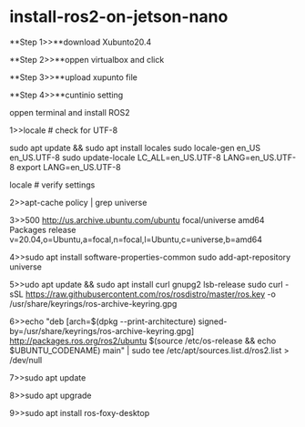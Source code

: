 # install-ros2-on-jetson-nano
**Step 1>>**download Xubunto20.4

**Step 2>>**oppen virtualbox and click

**Step 3>>**upload xupunto file

**Step 4>>**cuntinio setting

oppen terminal and install ROS2

1>>locale # check for UTF-8

sudo apt update && sudo apt install locales sudo locale-gen en_US en_US.UTF-8 sudo update-locale LC_ALL=en_US.UTF-8 LANG=en_US.UTF-8 export LANG=en_US.UTF-8

locale # verify settings

2>>apt-cache policy | grep universe

3>>500 http://us.archive.ubuntu.com/ubuntu focal/universe amd64 Packages release v=20.04,o=Ubuntu,a=focal,n=focal,l=Ubuntu,c=universe,b=amd64

4>>sudo apt install software-properties-common sudo add-apt-repository universe

5>>udo apt update && sudo apt install curl gnupg2 lsb-release sudo curl -sSL https://raw.githubusercontent.com/ros/rosdistro/master/ros.key -o /usr/share/keyrings/ros-archive-keyring.gpg

6>>echo "deb [arch=$(dpkg --print-architecture) signed-by=/usr/share/keyrings/ros-archive-keyring.gpg] http://packages.ros.org/ros2/ubuntu $(source /etc/os-release && echo $UBUNTU_CODENAME) main" | sudo tee /etc/apt/sources.list.d/ros2.list > /dev/null

7>>sudo apt update

8>>sudo apt upgrade

9>>sudo apt install ros-foxy-desktop
